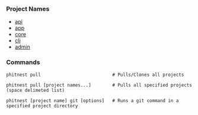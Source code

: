 ### Project Names

- [api](https://github.com/PhitNest/phitnest-api)
- [app](https://github.com/PhitNest/phitnest-app)
- [core](https://github.com/PhitNest/phitnest-core)
- [cli](https://github.com/PhitNest/phitnest-cli)
- [admin](https://github.com/PhitNest/phitnest-admin)

### Commands

```
phitnest pull                           # Pulls/Clones all projects

phitnest pull [project names...]        # Pulls all specified projects (space delimeted list)

phitnest [project name] git [options]   # Runs a git command in a specified project directory
```